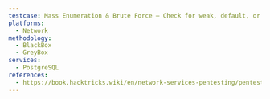 ```yaml
---
testcase: Mass Enumeration & Brute Force – Check for weak, default, or empty passwords using wordlists and tools (Metasploit, Hydra)
platforms: 
  - Network
methodology: 
  - BlackBox
  - GreyBox
services:
  - PostgreSQL
references:
  - https://book.hacktricks.wiki/en/network-services-pentesting/pentesting-postgresql.html
---
```

